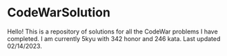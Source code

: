 # CodeWarSolution

Hello! This is a repository of solutions for all the CodeWar problems I have completed.
I am currently 5kyu with 342 honor and 246 kata. Last updated 02/14/2023.

